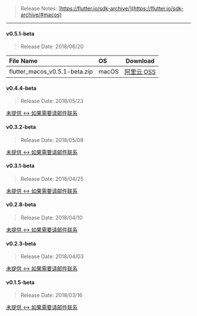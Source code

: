 > Release Notes: [https://flutter.io/sdk-archive/](https://flutter.io/sdk-archive/#macos)

---

#### v0.5.1-beta

> Release Date: 2018/06/20

| File Name |   OS    | Download |
| :-------- | :------ | :------: |
| flutter_macos_v0.5.1-beta.zip |  macOS  | [阿里云 OSS](http://dl-mirrors.xiaosongfu.com/flutter/beta/v0.5.1/flutter_macos_v0.5.1-beta.zip) |

#### v0.4.4-beta

> Release Date: 2018/05/23

[未提供 <-> 如果需要请邮件联系]()

#### v0.3.2-beta

> Release Date: 2018/05/08

[未提供 <-> 如果需要请邮件联系]()

#### v0.3.1-beta

> Release Date: 2018/04/25

[未提供 <-> 如果需要请邮件联系]()

#### v0.2.8-beta

> Release Date: 2018/04/10

[未提供 <-> 如果需要请邮件联系]()

#### v0.2.3-beta

> Release Date: 2018/04/03

[未提供 <-> 如果需要请邮件联系]()

#### v0.1.5-beta

> Release Date: 2018/03/16

[未提供 <-> 如果需要请邮件联系]()